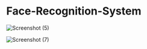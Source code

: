# Face-Recognition-System


![Screenshot (5)](https://user-images.githubusercontent.com/72195277/104638389-19236800-56cc-11eb-97bd-49fb108e30fa.png)



![Screenshot (7)](https://user-images.githubusercontent.com/72195277/104638394-1aed2b80-56cc-11eb-91ae-f00290fc42f3.png)
